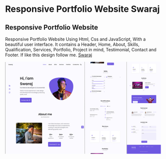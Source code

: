 # Responsive Portfolio Website Swaraj
## Responsive Portfolio Website
Responsive Portfolio Website Using Html, Css and JavaScript, With a beautiful user interface. It contains a Header, Home, About, Skills, Qualification, Services, Portfolio, Project in mind, Testimonial, Contact and Footer.
If like this design follow me. [Swaraj](https://github.com/Swaraj40)

![Resume cv](/Preview.jpg)
